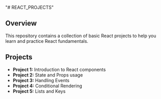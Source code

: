 "# REACT_PROJECTS" 

## Overview
This repository contains a collection of basic React projects to help you learn and practice React fundamentals.

## Projects
- **Project 1:** Introduction to React components
- **Project 2:** State and Props usage
- **Project 3:** Handling Events
- **Project 4:** Conditional Rendering
- **Project 5:** Lists and Keys

